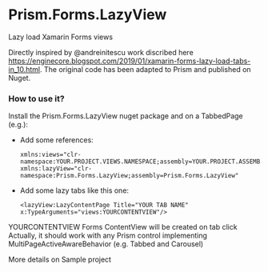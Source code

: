 # Prism.Forms.LazyView
Lazy load Xamarin Forms views

Directly inspired by @andreinitescu work discribed here https://enginecore.blogspot.com/2019/01/xamarin-forms-lazy-load-tabs-in_10.html.
The original code has been adapted to Prism and published on Nuget.

### How to use it?

Install the Prism.Forms.LazyView nuget package and on a TabbedPage (e.g.):

* Add some references:
    
      xmlns:views="clr-namespace:YOUR.PROJECT.VIEWS.NAMESPACE;assembly=YOUR.PROJECT.ASSEMBLY"
      xmlns:lazyView="clr-namespace:Prism.Forms.LazyView;assembly=Prism.Forms.LazyView"

* Add some lazy tabs like this one:

      <lazyView:LazyContentPage Title="YOUR TAB NAME" x:TypeArguments="views:YOURCONTENTVIEW"/>
      
YOURCONTENTVIEW Forms ContentView will be created on tab click
Actually, it should work with any Prism control implementing MultiPageActiveAwareBehavior (e.g. Tabbed and Carousel)

More details on Sample project
